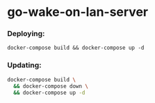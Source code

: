 # go-wake-on-lan-server

### Deploying:
`docker-compose build && docker-compose up -d`

### Updating:
```bash
docker-compose build \
  && docker-compose down \
  && docker-compose up -d
```
